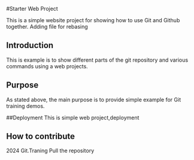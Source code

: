 #Starter Web Project

This is a simple website project for
showing how to use Git and Github together.
Adding file for rebasing

## Introduction
This is example is to show different parts 
of the git repository and various commands
using a web projects.

## Purpose 
As stated above, the main purpose is to
provide simple example for Git training
demos.

##Deployment
This is simple web project,deployment

## How to contribute
2024 Git.Traning
Pull the repository